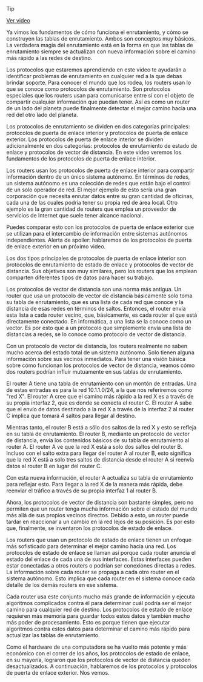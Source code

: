 > [!TIP]  
> [Ver video](https://youtu.be/QLIa_733iVo)

Ya vimos los fundamentos de cómo funciona el enrutamiento, y cómo se construyen las tablas de enrutamiento. Ambos son conceptos muy básicos. La verdadera magia del enrutamiento está en la forma en que las tablas de enrutamiento siempre se actualizan con nueva información sobre el camino más rápido a las redes de destino.

Los protocolos que estaremos aprendiendo en este video te ayudarán a identificar problemas de enrutamiento en cualquier red a la que debas brindar soporte. Para conocer el mundo que los rodea, los routers usan lo que se conoce como protocolos de enrutamiento. Son protocolos especiales que los routers usan para comunicarse entre sí con el objeto de compartir cualquier información que puedan tener. Así es como un router de un lado del planeta puede finalmente detectar el mejor camino hacia una red del otro lado del planeta.

Los protocolos de enrutamiento se dividen en dos categorías principales: protocolos de puerta de enlace interior y protocolos de puerta de enlace exterior. Los protocolos de puerta de enlace interior se dividen adicionalmente en dos categorías: protocolos de enrutamiento de estado de enlace y protocolos de vector de distancia. En este video veremos los fundamentos de los protocolos de puerta de enlace interior.

Los routers usan los protocolos de puerta de enlace interior para compartir información dentro de un único sistema autónomo. En términos de redes, un sistema autónomo es una colección de redes que están bajo el control de un solo operador de red. El mejor ejemplo de esto sería una gran corporación que necesita enrutar datos entre su gran cantidad de oficinas, cada una de las cuales podría tener su propia red de área local. Otro ejemplo es la gran cantidad de routers que emplea un proveedor de servicios de Internet que suele tener alcance nacional.

Puedes comparar esto con los protocolos de puerta de enlace exterior que se utilizan para el intercambio de información entre sistemas autónomos independientes. Alerta de spoiler: hablaremos de los protocolos de puerta de enlace exterior en un próximo video.

Los dos tipos principales de protocolos de puerta de enlace interior son protocolos de enrutamiento de estado de enlace y protocolos de vector de distancia. Sus objetivos son muy similares, pero los routers que los emplean comparten diferentes tipos de datos para hacer su trabajo.

Los protocolos de vector de distancia son una norma más antigua. Un router que usa un protocolo de vector de distancia básicamente solo toma su tabla de enrutamiento, que es una lista de cada red que conoce y la distancia de esas redes en términos de saltos. Entonces, el router envía esta lista a cada router vecino, que, básicamente, es cada router al que está directamente conectado. En informática, a una lista se la conoce como un vector. Es por esto que a un protocolo que simplemente envía una lista de distancias a redes, se lo conoce como protocolo de vector de distancia.

Con un protocolo de vector de distancia, los routers realmente no saben mucho acerca del estado total de un sistema autónomo. Solo tienen alguna información sobre sus vecinos inmediatos. Para tener una visión básica sobre cómo funcionan los protocolos de vector de distancia, veamos cómo dos routers podrían influir mutuamente en sus tablas de enrutamiento.

El router A tiene una tabla de enrutamiento con un montón de entradas. Una de estas entradas es para la red 10.1.1.0/24, a la que nos referiremos como "red X". El router A cree que el camino más rápido a la red X es a través de su propia interfaz 2, que es donde se conecta el router C. El router A sabe que el envío de datos destinado a la red X a través de la interfaz 2 al router C implica que tomará 4 saltos para llegar al destino.

Mientras tanto, el router B está a sólo dos saltos de la red X y esto se refleja en su tabla de enrutamiento. El router B, mediante un protocolo de vector de distancia, envía los contenidos básicos de su tabla de enrutamiento al router A. El router A ve que la red X está a solo dos saltos del router B. Incluso con el salto extra para llegar del router A al router B, esto significa que la red X está a solo tres saltos de distancia desde el router A si reenvía datos al router B en lugar del router C.

Con esta nueva información, el router A actualiza su tabla de enrutamiento para reflejar esto. Para llegar a la red X de la manera más rápida, debe reenviar el tráfico a través de su propia interfaz 1 al router B.

Ahora, los protocolos de vector de distancia son bastante simples, pero no permiten que un router tenga mucha información sobre el estado del mundo más allá de sus propios vecinos directos. Debido a esto, un router puede tardar en reaccionar a un cambio en la red lejos de su posición. Es por esto que, finalmente, se inventaron los protocolos de estado de enlace.

Los routers que usan un protocolo de estado de enlace tienen un enfoque más sofisticado para determinar el mejor camino hacia una red. Los protocolos de estado de enlace se llaman así porque cada router anuncia el estado del enlace de cada una de sus interfaces. Estas interfaces pueden estar conectadas a otros routers o podrían ser conexiones directas a redes. La información sobre cada router se propaga a cada otro router en el sistema autónomo. Esto implica que cada router en el sistema conoce cada detalle de los demás routers en ese sistema.

Cada router usa este conjunto mucho más grande de información y ejecuta algoritmos complicados contra él para determinar cuál podría ser el mejor camino para cualquier red de destino. Los protocolos de estado de enlace requieren más memoria para guardar todos estos datos y también mucho más poder de procesamiento. Esto es porque tienen que ejecutar algoritmos contra estos datos para determinar el camino más rápido para actualizar las tablas de enrutamiento.

Como el hardware de una computadora se ha vuelto más potente y más económico con el correr de los años, los protocolos de estado de enlace, en su mayoría, lograron que los protocolos de vector de distancia queden desactualizados. A continuación, hablaremos de los protocolos y protocolos de puerta de enlace exterior. Nos vemos.